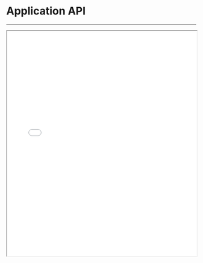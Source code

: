 Application API
================
----------------

<iframe src="jsdoc_cmp/index.html" style="height:600px;width:100%;" scrolling="auto" ALLOWTRANSPARENCY="false">Application API Reference</iframe>